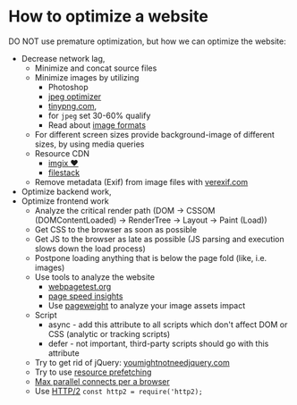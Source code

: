 # How to optimize a website

DO NOT use premature optimization, but how we can optimize the website:

* Decrease network lag,
    * Minimize and concat source files
    * Minimize images by utilizing
        * Photoshop
        * [jpeg optimizer](http://jpeg-optimizer.com/)
        * [tinypng.com](https://tinypng.com/),
        * for `jpeg` set 30-60% qualify
        * Read about [image formats](https://www.sitepoint.com/gif-png-jpg-which-one-to-use/)
    * For different screen sizes provide background-image of different sizes, by using media queries
    * Resource CDN
        * [imgix &#10084;](https://www.imgix.com/)
        * [filestack](https://www.filestack.com/)
    * Remove metadata (Exif) from image files with [verexif.com](http://www.verexif.com/)
* Optimize backend work,
* Optimize frontend work
    * Analyze the critical render path (DOM -> CSSOM (DOMContentLoaded) -> RenderTree -> Layout -> Paint (Load))
    * Get CSS to the browser as soon as possible
    * Get JS to the browser as late as possible (JS parsing and execution slows down the load process)
    * Postpone loading anything that is below the page fold (like, i.e. images)
    * Use tools to analyze the website
        * [webpagetest.org](https://www.webpagetest.org/)
        * [page speed insights](https://developers.google.com/speed/pagespeed/insights/)
        * Use [pageweight](https://pageweight.imgix.com/) to analyze your image assets impact
    * Script
        * async - add this attribute to all scripts which don't affect DOM or CSS (analytic or tracking scripts)
        * defer - not important, third-party scripts should go with this attribute
    * Try to get rid of jQuery: [youmightnotneedjquery.com](http://youmightnotneedjquery.com/)
    * Try to use [resource prefetching](https://css-tricks.com/prefetching-preloading-prebrowsing/)
    * [Max parallel connects per a browser](https://stackoverflow.com/questions/985431/max-parallel-http-connections-in-a-browser)
    * Use [HTTP/2](https://developers.google.com/web/fundamentals/performance/http2/)
        `const http2 = require('http2);`
